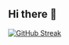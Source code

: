 ## Hi there 👋
[![GitHub Streak](http://github-readme-streak-stats.herokuapp.com?user=seb776&theme=dark&background=000000)](https://git.io/streak-stats)
<!--
**seb776/seb776** is a ✨ _special_ ✨ repository because its `README.md` (this file) appears on your GitHub profile.

Here are some ideas to get you started:

- 🔭 I’m currently working on ...
- 🌱 I’m currently learning ...
- 👯 I’m looking to collaborate on ...
- 🤔 I’m looking for help with ...
- 💬 Ask me about ...
- 📫 How to reach me: ...
- 😄 Pronouns: ...
- ⚡ Fun fact: ...
-->
